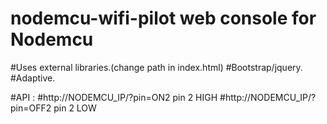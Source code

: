 # nodemcu-wifi-pilot web console for Nodemcu
#Uses external libraries.(change path in index.html)
#Bootstrap/jquery.
#Adaptive.

#API :
#http://NODEMCU_IP/?pin=ON2  pin 2 HIGH
#http://NODEMCU_IP/?pin=OFF2 pin 2 LOW

